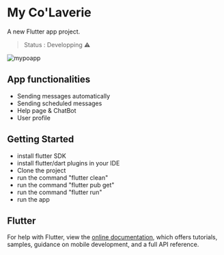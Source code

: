 # My Co'Laverie

A new Flutter app project.

> Status : Developping ⚠️

![mypoapp](https://user-images.githubusercontent.com/74957551/125346000-82bdbf80-e359-11eb-98b6-cb1599198424.gif)


## App functionalities

- Sending messages automatically
- Sending scheduled messages
- Help page & ChatBot
- User profile

## Getting Started

- install flutter SDK
- install flutter/dart plugins in your IDE
- Clone the project
- run the command "flutter clean"
- run the command "flutter pub get"
- run the command "flutter run"
- run the app

## Flutter

For help with Flutter, view the
[online documentation](https://flutter.dev/docs), which offers tutorials,
samples, guidance on mobile development, and a full API reference.
